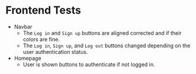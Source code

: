 # Frontend Tests

* Navbar
  * The `Log in` and `Sign up` buttons are aligned corrected and if their colors are fine.
  * The `Log in`, `Sign up`, and `Log out` buttons changed depending on the user authentication status.
* Homepage
  * User is shown buttons to authenticate if not logged in.
